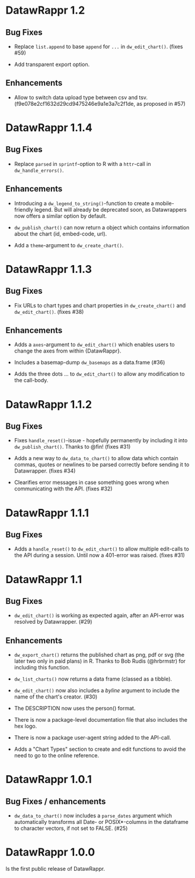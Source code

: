# DatawRappr 1.2

## Bug Fixes

* Replace `list.append` to base `append` for `...` in `dw_edit_chart()`. (fixes #59)

* Add transparent export option.

## Enhancements

* Allow to switch data upload type between csv and tsv. (f9e078e2cf1632d29cd9475246e9a1e3a7c2f1de, as proposed in #57)

# DatawRappr 1.1.4

## Bug Fixes

* Replace `parsed` in `sprintf`-option to R with a `httr`-call in `dw_handle_errors()`.

## Enhancements

* Introducing a `dw_legend_to_string()`-function to create a mobile-friendly legend. But will already be deprecated soon, as Datawrappers now offers a similar option by default.

* `dw_publish_chart()` can now return a object which contains information about the chart (id, embed-code, url).

* Add a `theme`-argument to `dw_create_chart()`.

# DatawRappr 1.1.3

## Bug Fixes

* Fix URLs to chart types and chart properties in `dw_create_chart()` and `dw_edit_chart()`. (fixes #38)

## Enhancements

* Adds a `axes`-argument to `dw_edit_chart()` which enables users to change the axes from within {DatawRappr}.

* Includes a basemap-dump `dw_basemaps` as a data.frame (#36)

* Adds the three dots ... to `dw_edit_chart()` to allow any modification to the call-body.

# DatawRappr 1.1.2

## Bug Fixes

* Fixes `handle_reset()`-issue - hopefully permanently by including it into `dw_publish_chart()`. Thanks to @fin! (fixes #31)

* Adds a new way to `dw_data_to_chart()` to allow data which contain commas, quotes or newlines to be parsed correctly before sending it to Datawrapper. (fixes #34)

* Clearifies error messages in case something goes wrong when communicating with the API. (fixes #32)

# DatawRappr 1.1.1

## Bug Fixes

* Adds a `handle_reset()` to `dw_edit_chart()` to allow multiple edit-calls to the API during a session. Until now a 401-error was raised. (fixes #31)

# DatawRappr 1.1

## Bug Fixes

* `dw_edit_chart()` is working as expected again, after an API-error was resolved by Datawrapper. (#29)

## Enhancements

* `dw_export_chart()` returns the published chart as png, pdf or svg (the later two only in paid plans) in R. Thanks to Bob Rudis (@hrbrmstr) for including this function.

* `dw_list_charts()` now returns a data frame (classed as a tibble).

* `dw_edit_chart()` now also includes a _byline_ argument to include the name of the chart's creator. (#30)

* The DESCRIPTION now uses the person() format.

* There is now a package-level documentation file that also includes the hex logo.

* There is now a package user-agent string added to the API-call.

* Adds a "Chart Types" section to create and edit functions to avoid the need to go to the online reference.

# DatawRappr 1.0.1

## Bug Fixes / enhancements

* `dw_data_to_chart()` now includes a `parse_dates` argument which automatically transforms all Date- or POSIX*-columns in the dataframe to character vectors, if not set to FALSE. (#25)

# DatawRappr 1.0.0

Is the first public release of DatawRappr.
